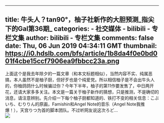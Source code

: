 
---
title: 牛头人？tan90°，柚子社新作的大胆预测_指尖下的Gal第36期_
categories: 
    - 社交媒体
    - bilibili - 专栏文集
author: bilibili - 专栏文集
comments: false
date: Thu, 06 Jun 2019 04:34:11 GMT
thumbnail: https://i0.hdslb.com/bfs/article/1b8da4f0e0bd001f4cbe15ccf7906ea9fbbcc23a.png
---

<div>   
上面这个是我去年除夕的一篇文章（和本文标题相似），当然内容不实、纯属恶搞，本人虽然不是柚子厨，但好歹也是个纯爱党。所以相信柚子是不会出牛头人的，你柚鸽鸽什么时候骗过你？今年下半年，柚子的第11作要发售了，中日两开花，还请大家多多关注。本文是一篇关于柚子新作的猜想，只是推测，不是确切的消息，请注意辨别。先介绍一下每个柚子厨都知道的、铁打不变的相关信息：こぶいち、むりりん的原画，Famishin和Angel Note的音乐（Angel Note我推爆！），天宫りつ为首的脚本团队。不过听网友说这次ろど…<br><img src="https://i0.hdslb.com/bfs/article/1b8da4f0e0bd001f4cbe15ccf7906ea9fbbcc23a.png" referrerpolicy="no-referrer">  
</div>
            